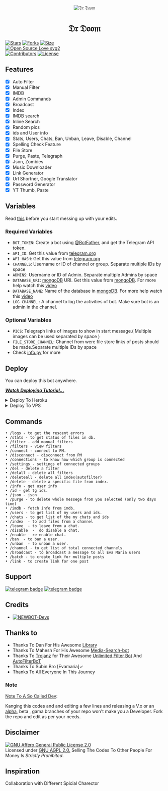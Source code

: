 <p align="center">
  <img src="https://telegra.ph/file/3a7ff2efd3deab9b4b397.jpg" alt="𝔇𝔯 𝔇𝔬𝔬𝔪">
</p>
<h1 align="center">
  <b>𝔇𝔯 𝔇𝔬𝔬𝔪</b>
</h1>


[![Stars](https://img.shields.io/github/stars/SpideyserTG/HulkBusterBot?style=curve-square&color=yellow)](https://github.com/SpideyserTG/HulkBusterBot/stargazers)
[![Forks](https://img.shields.io/github/forks/SpideyserTG/HulkBusterBot?style=curve-square&color=orange)](https://github.com/SpideyserTG/HulkBusterBot/fork)
[![Size](https://img.shields.io/github/repo-size/SpideyserTG/HulkBusterBot?style=curve-square&color=green)](https://github.com/SpideyserTG/HulkBusterBot/)   
[![Open Source Love svg2](https://badges.frapsoft.com/os/v2/open-source.svg?v=103)](https://github.com/SpiderserTG/HulkBusterBot)   
[![Contributors](https://img.shields.io/github/contributors/SpideyserTG/HulkBusterBot?style=curve-square&color=green)](https://github.com/SpideyserTG/HulkBusterBot/graphs/contributors)
[![License](https://img.shields.io/badge/License-AGPL-blue)](https://github.com/SpiderserTG/HulkBusterBot/blob/main/LICENSE)

## Features

- [x] Auto Filter
- [x] Manual Filter
- [x] IMDB
- [x] Admin Commands
- [x] Broadcast
- [x] Index
- [x] IMDB search
- [x] Inline Search
- [x] Random pics
- [x] ids and User info 
- [x] Stats, Users, Chats, Ban, Unban, Leave, Disable, Channel
- [x] Spelling Check Feature
- [x] File Store
- [x] Purge, Paste, Telegraph
- [x] Json, Zombies
- [x] Music Downloader
- [x] Link Generator
- [x] Url Shortner, Google Translator
- [x] Password Generator
- [x] YT Thumb, Paste
## Variables

Read [this](https://telegram.dog/TeamEvamaria/12) before you start messing up with your edits.

### Required Variables
* `BOT_TOKEN`: Create a bot using [@BotFather](https://telegram.dog/BotFather), and get the Telegram API token.
* `API_ID`: Get this value from [telegram.org](https://my.telegram.org/apps)
* `API_HASH`: Get this value from [telegram.org](https://my.telegram.org/apps)
* `CHANNELS`: Username or ID of channel or group. Separate multiple IDs by space
* `ADMINS`: Username or ID of Admin. Separate multiple Admins by space
* `DATABASE_URI`: [mongoDB](https://www.mongodb.com) URI. Get this value from [mongoDB](https://www.mongodb.com). For more help watch this [video](https://youtu.be/1G1XwEOnxxo)
* `DATABASE_NAME`: Name of the database in [mongoDB](https://www.mongodb.com). For more help watch this [video](https://youtu.be/1G1XwEOnxxo)
* `LOG_CHANNEL` : A channel to log the activities of bot. Make sure bot is an admin in the channel.
### Optional Variables
* `PICS`: Telegraph links of images to show in start message.( Multiple images can be used separated by space )
* `FILE_STORE_CHANNEL`: Channel from were file store links of posts should be made.Separate multiple IDs by space
* Check [info.py](https://github.com/SpideyserTG/Hulkbusterbot/blob/master/info.py) for more


## Deploy
You can deploy this bot anywhere.

<i>**[Watch Deploying Tutorial...](https://youtu.be/1G1XwEOnxxo)**</i>

<details><summary>Deploy To Heroku</summary>
<p>
<br>
<a href="https://telegram.dog/XTZ_HerokuBot?start=RXZhbWFyaWFURy9FdmFNYXJpYSBtYXN0ZXI">
  <img src="https://www.herokucdn.com/deploy/button.svg" alt="Deploy">
</a>
</p>
</details>

<details><summary>Deploy To VPS</summary>
<p>
<pre>
git clone https://github.com/SpideyserTG/Hulkbusterbot
# Install Packages
pip3 install -U -r requirements.txt
Edit info.py with variables as given below then run bot
python3 bot.py
</pre>
</p>
</details>


## Commands
```
• /logs - to get the rescent errors
• /stats - to get status of files in db.
• /filter - add manual filters
• /filters - view filters
• /connect - connect to PM.
• /disconnect - disconnect from PM
• /connections - to know how which group is connected
• /settings - settings of connected groups
• /del - delete a filter
• /delall - delete all filters
• /deleteall - delete all index(autofilter)
• /delete - delete a specific file from index.
• /info - get user info
• /id - get tg ids.
• /json - json
• /purge - to delete whole messege from you selected (only two days time(
• /imdb - fetch info from imdb.
• /users - to get list of my users and ids.
• /chats - to get list of the my chats and ids 
• /index  - to add files from a channel
• /leave  - to leave from a chat.
• /disable  -  do disable a chat.
• /enable - re-enable chat.
• /ban  - to ban a user.
• /unban  - to unban a user.
• /channel - to get list of total connected channels
• /broadcast - to broadcast a message to all Eva Maria users
• /batch - to create link for multiple posts
• /link - to create link for one post
```
## Support
[![telegram badge](https://img.shields.io/badge/Telegram-Group-30302f?style=flat&logo=telegram)](https://telegram.dog/Starkbotz)
[![telegram badge](https://img.shields.io/badge/Telegram-Group_2-30302f?style=flat&logo=telegram)](https://telegram.dog/mwpro11)

## Credits 
* [![NEWBOT-Devs](https://img.shields.io/static/v1?label=Newbots&message=devs&color=critical)](https://telegram.dog/lord1of5darkness9)


## Thanks to 
 - Thanks To Dan For His Awesome [Library](https://github.com/pyrogram/pyrogram)
 - Thanks To Mahesh For His Awesome [Media-Search-bot](https://github.com/Mahesh0253/Media-Search-bot)
 - Thanks To [Trojanz](https://github.com/trojanzhex) for Their Awesome [Unlimited Filter Bot](https://github.com/TroJanzHEX/Unlimited-Filter-Bot) And [AutoFilterBoT](https://github.com/trojanzhex/auto-filter-bot)
 - Thanks To Subin Bro [Evamaria]✓
 - Thanks To All Everyone In This Journey

### Note

[Note To A So Called Dev](https://telegram.dog/subin_works/203): 

Kanging this codes and and editing a few lines and releasing a V.x  or an [alpha](https://telegram.dog/subin_works/204), beta , gama branches of your repo won't make you a Developer.
Fork the repo and edit as per your needs.

## Disclaimer
[![GNU Affero General Public License 2.0](https://www.gnu.org/graphics/agplv3-155x51.png)](https://www.gnu.org/licenses/agpl-3.0.en.html#header)    
Licensed under [GNU AGPL 2.0.](https://github.com/SpideyserTG/hulkbuster/blob/master/LICENSE)
Selling The Codes To Other People For Money Is *Strictly Prohibited*.

## Inspiration
 Collaboration with Different Spicial Charector 
